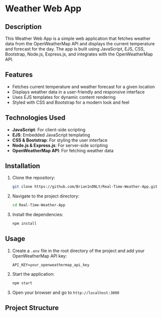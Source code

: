 # Weather Web App

## Description
This Weather Web App is a simple web application that fetches weather data from the OpenWeatherMap API and displays the current temperature and forecast for the day. The app is built using JavaScript, EJS, CSS, Bootstrap, Node.js, Express.js, and integrates with the OpenWeatherMap API.

## Features
- Fetches current temperature and weather forecast for a given location
- Displays weather data in a user-friendly and responsive interface
- Uses EJS templates for dynamic content rendering
- Styled with CSS and Bootstrap for a modern look and feel

## Technologies Used
- **JavaScript**: For client-side scripting
- **EJS**: Embedded JavaScript templating
- **CSS & Bootstrap**: For styling the user interface
- **Node.js & Express.js**: For server-side scripting
- **OpenWeatherMap API**: For fetching weather data

## Installation
1. Clone the repository:
    ```bash
    git clone https://github.com/Brian1nONLY/Real-Time-Weather-App.git
    ```
2. Navigate to the project directory:
    ```bash
    cd Real-Time-Weather-App
    ```
3. Install the dependencies:
    ```bash
    npm install
    ```

## Usage
1. Create a `.env` file in the root directory of the project and add your OpenWeatherMap API key:
    ```env
    API_KEY=your_openweathermap_api_key
    ```
2. Start the application:
    ```bash
    npm start
    ```
3. Open your browser and go to `http://localhost:3000`

## Project Structure
